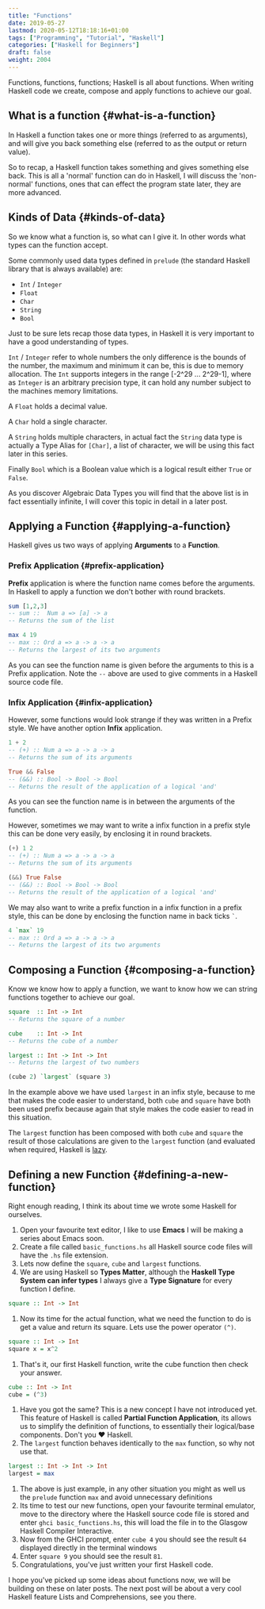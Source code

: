 ```yaml
---
title: "Functions"
date: 2019-05-27
lastmod: 2020-05-12T18:18:16+01:00
tags: ["Programming", "Tutorial", "Haskell"]
categories: ["Haskell for Beginners"]
draft: false
weight: 2004
---
```


Functions, functions, functions; Haskell is all about functions.
When writing Haskell code we create, compose and apply functions to achieve our goal.


## What is a function {#what-is-a-function}

In Haskell a function takes one or more things (referred to as arguments), and will give you back something else (referred to as the output or return value).

So to recap, a Haskell function takes something and gives something else back. This is all a 'normal' function can do in Haskell, I will discuss the 'non-normal' functions, ones that can effect the program state later, they are more advanced.


## Kinds of Data {#kinds-of-data}

So we know what a function is, so what can I give it. In other words what types can the function accept.

Some commonly used data types defined in `prelude` (the standard Haskell library that is always available) are:

-   `Int` / `Integer`
-   `Float`
-   `Char`
-   `String`
-   `Bool`

Just to be sure lets recap those data types, in Haskell it is very important to have a good understanding of types.

`Int` / `Integer` refer to whole numbers the only difference is the bounds of the number, the maximum and minimum it can be, this is due to memory allocation. The `Int` supports integers in the range [-2^29 ... 2^29-1], where as `Integer` is an arbitrary precision type, it can hold any number subject to the machines memory limitations.

A `Float` holds a decimal value.

A `Char` hold a single character.

A `String` holds multiple characters, in actual fact the `String` data type is actually a <span class="underline">Type Alias</span> for `[Char]`, a list of character, we will be using this fact later in this series.

Finally `Bool` which is a Boolean value which is a logical result either `True` or `False`.

As you discover <span class="underline">Algebraic Data Types</span> you will find that the above list is in fact essentially infinite, I will cover this topic in detail in a later post.


## Applying a Function {#applying-a-function}

Haskell gives us two ways of applying **Arguments** to a **Function**.


### Prefix Application {#prefix-application}

**Prefix** application is where the function name comes before the arguments. In Haskell to apply a function we don't bother with round brackets.

```haskell
sum [1,2,3]
-- sum ::  Num a => [a] -> a
-- Returns the sum of the list

max 4 19
-- max :: Ord a => a -> a -> a
-- Returns the largest of its two arguments
```

As you can see the function name is given before the arguments to this is a <span class="underline">Prefix</span> application. Note the `--` above are used to give comments in a Haskell source code file.


### Infix Application {#infix-application}

However, some functions would look strange if they was written in a <span class="underline">Prefix</span> style. We have another option **Infix** application.

```haskell
1 + 2
-- (+) :: Num a => a -> a -> a
-- Returns the sum of its arguments

True && False
-- (&&) :: Bool -> Bool -> Bool
-- Returns the result of the application of a logical 'and'
```

As you can see the function name is in between the arguments of the function.

However, sometimes we may want to write a infix function in a prefix style this can be done very easily, by enclosing it in round brackets.

```haskell
(+) 1 2
-- (+) :: Num a => a -> a -> a
-- Returns the sum of its arguments

(&&) True False
-- (&&) :: Bool -> Bool -> Bool
-- Returns the result of the application of a logical 'and'
```

We may also want to write a prefix function in a infix function in a prefix style, this can be done by enclosing the function name in <span class="underline">back ticks</span> `` ` ``.

```haskell
4 `max` 19
-- max :: Ord a => a -> a -> a
-- Returns the largest of its two arguments
```


## Composing a Function {#composing-a-function}

Know we know how to apply a function, we want to know how we can string functions together to achieve our goal.

```haskell
square  :: Int -> Int
-- Returns the square of a number

cube    :: Int -> Int
-- Returns the cube of a number

largest :: Int -> Int -> Int
-- Returns the largest of two numbers

(cube 2) `largest` (square 3)
```

In the example above we have used `largest` in an infix style, because to me that makes the code easier to understand, both `cube` and `square` have both been used prefix because again that style makes the code easier to read in this situation.

The `largest` function has been composed with both `cube` and `square` the result of those calculations are given to the `largest` function (and evaluated when required, Haskell is [lazy](https://en.wikipedia.org/wiki/Lazy%5Fevaluation).


## Defining a new Function {#defining-a-new-function}

Right enough reading, I think its about time we wrote some Haskell for ourselves.

1.  Open your favourite text editor, I like to use **Emacs** I will be making a series about Emacs soon.
2.  Create a file called `basic_functions.hs` all Haskell source code files will have the `.hs` file extension.
3.  Lets now define the `square`, `cube` and `largest` functions.
4.  We are using Haskell so **Types Matter**, although the **Haskell Type System can infer types** I always give a **Type Signature** for every function I define.

<!--listend-->

```haskell
square :: Int -> Int
```

1.  Now its time for the actual function, what we need the function to do is get a value and return its square. Lets use the power operator `(^)`.

<!--listend-->

```haskell
square :: Int -> Int
square x = x^2
```

1.  That's it, our first Haskell function, write the cube function then check your answer.

<!--listend-->

```haskell
cube :: Int -> Int
cube = (^3)
```

1.  Have you got the same? This is a new concept I have not introduced yet. This feature of Haskell is called **Partial Function Application**, its allows us to simplify the definition of functions, to essentially their logical/base components. Don't you :heart: Haskell.
2.  The `largest` function behaves identically to the `max` function, so why not use that.

<!--listend-->

```haskell
largest :: Int -> Int -> Int
largest = max
```

1.  The above is just example, in any other situation you might as well us the `prelude` function `max` and avoid  unnecessary definitions
2.  Its time to test our new functions, open your favourite terminal emulator, move to the directory where the Haskell source code file is stored and enter `ghci basic_functions.hs`, this will load the file in to the <span class="underline">Glasgow Haskell Compiler Interactive</span>.
3.  Now from the GHCI prompt, enter `cube 4` you should see the result `64` displayed directly in the terminal windows
4.  Enter `square 9` you should see the result `81`.
5.  Congratulations, you've just written your first Haskell code.

I hope you've picked up some ideas about functions now, we will be building on these on later posts. The next post will be about a very cool Haskell feature <span class="underline">Lists and Comprehensions</span>, see you there.
